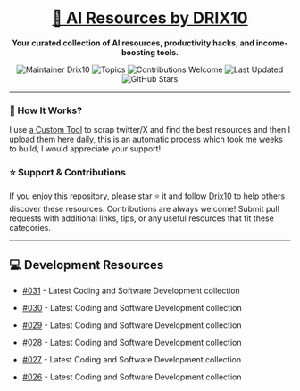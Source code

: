 <div align="center">
  <h1><a href="https://x.com/DRIX_10_" target="_blank">🚀 AI Resources by DRIX10</a></h1>
  <p><strong>Your curated collection of AI resources, productivity hacks, and income-boosting tools.</strong></p>
</div>

<div align="center">
  <img src="https://img.shields.io/badge/Maintainer-Drix10-blue" alt="Maintainer Drix10" />
  <img src="https://img.shields.io/badge/Topics-Productivity%2C%20AI%2C%20Tips%20and%20Tricks-red" alt="Topics" />
  <img src="https://img.shields.io/badge/Contributions-Welcome-brightgreen" alt="Contributions Welcome" />
  <img src="https://img.shields.io/github/last-commit/Drix10/ai-resources?style=flat-square&color=5D6D7E" alt="Last Updated" />
  <img src="https://img.shields.io/github/stars/Drix10/ai-resources?style=social" alt="GitHub Stars" />
</div>

---

### 🧵 How It Works?

I use [a Custom Tool](https://github.com/Drix10/Twitter-Gemini-GitHub-MVP) to scrap twitter/X and find the best resources and then I upload them here daily, this is an automatic process which took me weeks to build, I would appreciate your support!

### ⭐️ Support & Contributions

If you enjoy this repository, please star ⭐️ it and follow [Drix10](https://github.com/Drix10) to help others discover these resources. Contributions are always welcome! Submit pull requests with additional links, tips, or any useful resources that fit these categories.

---


## 💻 Development Resources
- [#031](https://github.com/Drix10/ai-resources/blob/main/Coding%20and%20Software%20Development/resources-031.md) - Latest Coding and Software Development collection

- [#030](https://github.com/Drix10/ai-resources/blob/main/Coding%20and%20Software%20Development/resources-030.md) - Latest Coding and Software Development collection

- [#029](https://github.com/Drix10/ai-resources/blob/main/Coding%20and%20Software%20Development/resources-029.md) - Latest Coding and Software Development collection

- [#028](https://github.com/Drix10/ai-resources/blob/main/Coding%20and%20Software%20Development/resources-028.md) - Latest Coding and Software Development collection

- [#027](https://github.com/Drix10/ai-resources/blob/main/Coding%20and%20Software%20Development/resources-027.md) - Latest Coding and Software Development collection

- [#026](https://github.com/Drix10/ai-resources/blob/main/Coding%20and%20Software%20Development/resources-026.md) - Latest Coding and Software Development collection
